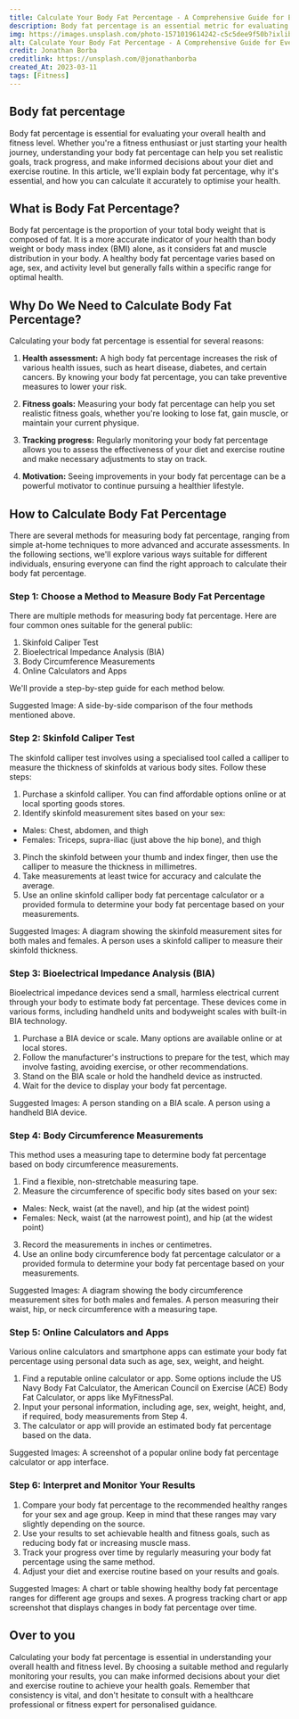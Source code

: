 ```yaml
---
title: Calculate Your Body Fat Percentage - A Comprehensive Guide for Everyone
description: Body fat percentage is an essential metric for evaluating your overall health and fitness level.
img: https://images.unsplash.com/photo-1571019614242-c5c5dee9f50b?ixlib=rb-4.0.3&ixid=MnwxMjA3fDB8MHxwaG90by1wYWdlfHx8fGVufDB8fHx8&auto=format&fit=crop&w=1170&q=80
alt: Calculate Your Body Fat Percentage - A Comprehensive Guide for Everyone
credit: Jonathan Borba
creditlink: https://unsplash.com/@jonathanborba
created_At: 2023-03-11
tags: [Fitness]
---
```


## Body fat percentage

Body fat percentage is essential for evaluating your overall health and fitness level. Whether you're a fitness enthusiast or just starting your health journey, understanding your body fat percentage can help you set realistic goals, track progress, and make informed decisions about your diet and exercise routine. In this article, we'll explain body fat percentage, why it's essential, and how you can calculate it accurately to optimise your health.

## What is Body Fat Percentage?

Body fat percentage is the proportion of your total body weight that is composed of fat. It is a more accurate indicator of your health than body weight or body mass index (BMI) alone, as it considers fat and muscle distribution in your body. A healthy body fat percentage varies based on age, sex, and activity level but generally falls within a specific range for optimal health.

## Why Do We Need to Calculate Body Fat Percentage?

Calculating your body fat percentage is essential for several reasons:

1. **Health assessment:** A high body fat percentage increases the risk of various health issues, such as heart disease, diabetes, and certain cancers. By knowing your body fat percentage, you can take preventive measures to lower your risk.

2. **Fitness goals:** Measuring your body fat percentage can help you set realistic fitness goals, whether you're looking to lose fat, gain muscle, or maintain your current physique.

3. **Tracking progress:** Regularly monitoring your body fat percentage allows you to assess the effectiveness of your diet and exercise routine and make necessary adjustments to stay on track.

4. **Motivation:** Seeing improvements in your body fat percentage can be a powerful motivator to continue pursuing a healthier lifestyle.

## How to Calculate Body Fat Percentage

There are several methods for measuring body fat percentage, ranging from simple at-home techniques to more advanced and accurate assessments. In the following sections, we'll explore various ways suitable for different individuals, ensuring everyone can find the right approach to calculate their body fat percentage.


### Step 1: Choose a Method to Measure Body Fat Percentage

There are multiple methods for measuring body fat percentage. Here are four common ones suitable for the general public:

1. Skinfold Caliper Test
2. Bioelectrical Impedance Analysis (BIA)
3. Body Circumference Measurements
4. Online Calculators and Apps

We'll provide a step-by-step guide for each method below.

Suggested Image: A side-by-side comparison of the four methods mentioned above.

### Step 2: Skinfold Caliper Test

The skinfold calliper test involves using a specialised tool called a calliper to measure the thickness of skinfolds at various body sites. Follow these steps:

1. Purchase a skinfold calliper. You can find affordable options online or at local sporting goods stores.
2. Identify skinfold measurement sites based on your sex:
- Males: Chest, abdomen, and thigh
- Females: Triceps, supra-iliac (just above the hip bone), and thigh
3. Pinch the skinfold between your thumb and index finger, then use the calliper to measure the thickness in millimetres.
4. Take measurements at least twice for accuracy and calculate the average.
5. Use an online skinfold calliper body fat percentage calculator or a provided formula to determine your body fat percentage based on your measurements.

Suggested Images:
A diagram showing the skinfold measurement sites for both males and females.
A person uses a skinfold calliper to measure their skinfold thickness.

### Step 3: Bioelectrical Impedance Analysis (BIA)

Bioelectrical impedance devices send a small, harmless electrical current through your body to estimate body fat percentage. These devices come in various forms, including handheld units and bodyweight scales with built-in BIA technology.

1. Purchase a BIA device or scale. Many options are available online or at local stores.
2. Follow the manufacturer's instructions to prepare for the test, which may involve fasting, avoiding exercise, or other recommendations.
3. Stand on the BIA scale or hold the handheld device as instructed.
4. Wait for the device to display your body fat percentage.

Suggested Images:
A person standing on a BIA scale.
A person using a handheld BIA device.

### Step 4: Body Circumference Measurements

This method uses a measuring tape to determine body fat percentage based on body circumference measurements.

1. Find a flexible, non-stretchable measuring tape.
2. Measure the circumference of specific body sites based on your sex:
- Males: Neck, waist (at the navel), and hip (at the widest point)
- Females: Neck, waist (at the narrowest point), and hip (at the widest point)
3. Record the measurements in inches or centimetres.
4. Use an online body circumference body fat percentage calculator or a provided formula to determine your body fat percentage based on your measurements.

Suggested Images:
A diagram showing the body circumference measurement sites for both males and females.
A person measuring their waist, hip, or neck circumference with a measuring tape.

### Step 5: Online Calculators and Apps

Various online calculators and smartphone apps can estimate your body fat percentage using personal data such as age, sex, weight, and height.

1. Find a reputable online calculator or app. Some options include the US Navy Body Fat Calculator, the American Council on Exercise (ACE) Body Fat Calculator, or apps like MyFitnessPal.
2. Input your personal information, including age, sex, weight, height, and, if required, body measurements from Step 4.
3. The calculator or app will provide an estimated body fat percentage based on the data.

Suggested Images:
A screenshot of a popular online body fat percentage calculator or app interface.

### Step 6: Interpret and Monitor Your Results

1. Compare your body fat percentage to the recommended healthy ranges for your sex and age group. Keep in mind that these ranges may vary slightly depending on the source.
2. Use your results to set achievable health and fitness goals, such as reducing body fat or increasing muscle mass.
3. Track your progress over time by regularly measuring your body fat percentage using the same method.
4. Adjust your diet and exercise routine based on your results and goals.

Suggested Images:
A chart or table showing healthy body fat percentage ranges for different age groups and sexes.
A progress tracking chart or app screenshot that displays changes in body fat percentage over time.

## Over to you
Calculating your body fat percentage is essential in understanding your overall health and fitness level. By choosing a suitable method and regularly monitoring your results, you can make informed decisions about your diet and exercise routine to achieve your health goals. Remember that consistency is vital, and don't hesitate to consult with a healthcare professional or fitness expert for personalised guidance.